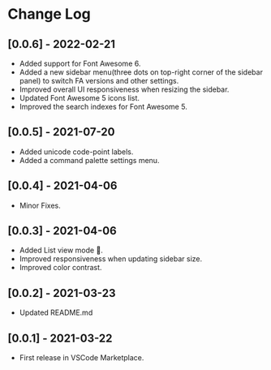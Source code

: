 # Change Log

## [0.0.6] - 2022-02-21

- Added support for Font Awesome 6.
- Added a new sidebar menu(three dots on top-right corner of the sidebar panel) to switch FA versions and other settings.
- Improved overall UI responsiveness when resizing the sidebar.
- Updated Font Awesome 5 icons list.
- Improved the search indexes for Font Awesome 5.

## [0.0.5] - 2021-07-20

- Added unicode code-point labels.
- Added a command palette settings menu.

## [0.0.4] - 2021-04-06

- Minor Fixes.

## [0.0.3] - 2021-04-06

- Added List view mode 🤩.
- Improved responsiveness when updating sidebar size.
- Improved color contrast.

## [0.0.2] - 2021-03-23

- Updated README.md

## [0.0.1] - 2021-03-22

- First release in VSCode Marketplace.
